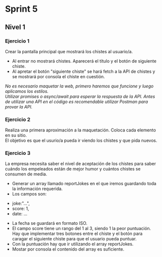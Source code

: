 # Sprint 5 

## Nivel 1
### Ejercicio 1  
Crear la pantalla principal que mostrará los chistes al usuario/a.  
- Al entrar no mostrará chistes. Aparecerá el título y el botón de siguiente chiste.  
- Al apretar el botón "siguiente chiste" se hará fetch a la API de chistes y se mostrará por consola el chiste en cuestión.  

*No es necesario maquetar la web, primero haremos que funcione y luego aplicamos los estilos.*  
*Utilizar promises o async/await para esperar la respuesta de la API.*
*Antes de utilizar una API en el código es recomendable utilizar Postman para provar la API.*

### Ejercicio 2  
Realiza una primera aproximación a la maquetación. Coloca cada elemento en su sitio.  
El objetivo es que el usurio/a pueda ir viendo los chistes y que pida nuevos.  

### Ejercicio 3  
La empresa necesita saber el nivel de aceptación de los chistes para saber cuándo los empeleados están de mejor humor y cuántos chistes se consumen de media.  
- Generar un array llamado reportJokes en el que iremos guardando toda la información requerida.
- Los campos son:
* joke:"...",
* score: 1,  
* date: ...
- La fecha se guardará en formato ISO.
- El campo score tiene un rango del 1 al 3, siendo 1 la peor puntuación. Hay que implementar tres botones entre el chiste y el botón para caragar el siguiente chiste para que el usuario pueda puntuar.  
- Con la puntuación hay que ir utilizando el array reportJokes.  
- Mostar por consola el contenido del array es suficiente.

